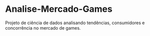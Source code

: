 # Analise-Mercado-Games
Projeto de ciência de dados analisando tendências, consumidores e concorrência no mercado de games.
